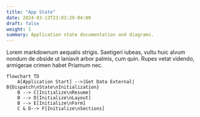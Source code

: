 ```yaml
---
title: "App State"
date: 2024-03-13T23:03:29-04:00
draft: false
weight: 1
summary: Application state documentation and diagrams.
---
```


Lorem markdownum aequalis strigis. Saetigeri iubeas, vultu huic alvum nondum
de obside ut laniavit arbor palmis, cum quin. Rupes vetat videndo, armigerae
crimen habet Priamum nec.

```mermaid
flowchart TD
    A[Application Start] -->|Get Data External| B{Dispatch\nState\nInitialization}
    B --> C[Initialize\nResume]
    B --> D[Initialize\nLayout]
    B --> E[Initialize\nForm]
    C & D--> F[Initialize\nSections]
```
